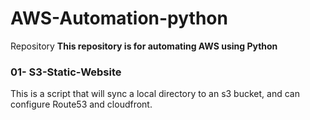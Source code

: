 # AWS-Automation-python
Repository
**This repository is for automating AWS using Python**

### 01- S3-Static-Website
This is a script that will sync a local directory to an s3 bucket, and can configure Route53 and cloudfront. 
